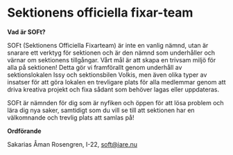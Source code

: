 # Sektionens officiella fixar-team

__Vad är SOFt?__

SOFt (Sektionens Officiella Fixarteam) är inte en vanlig nämnd, utan är snarare ett verktyg för sektionen och är den nämnd som underhåller och värnar om sektionens tillgångar. Vårt mål är att skapa en trivsam miljö för alla på sektionen! Detta gör vi framförallt genom underhåll av sektionslokalen Issy och sektionsbilen Volkis, men även olika typer av insatser för att göra lokalen en trevligare plats för alla medlemmar genom att driva kreativa projekt och fixa sådant som behöver lagas eller uppdateras.

SOFt är nämnden för dig som är nyfiken och öppen för att lösa problem och lära dig nya saker, samtidigt som du vill se till att sektionen har en välkomnande och trevlig plats att samlas på!

__Ordförande__

Sakarias Åman Rosengren, I-22, soft@iare.nu

